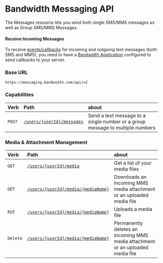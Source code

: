 # Bandwidth Messaging API

The Messages resource lets you send both single SMS/MMS messages as well as Group SMS/MMS Messages.

#### Receive Incoming Messages
To receive [events/callbacks](../callbacks/messageEvents.md) for incoming and outgoing text messages (both SMS and MMS), you need to have a [Bandwidth Application](../../applications/about.md) configured to send callbacks to your server.

### Base URL

`https://messaging.bandwidth.com/api/v2`

### Capabilities

| Verb                           | Path                                                               | about                                                                         |
|:-------------------------------|:-------------------------------------------------------------------|:------------------------------------------------------------------------------|
| <code class="post">POST</code> | [`/users/{userId}/messages`](../methods/messages/createMessage.md) | Send a text message to a single number or a group message to multiple numbers |

### Media & Attachment Management
| Verb                               | Path                                                                   | about                                                                          |
|:-----------------------------------|:-----------------------------------------------------------------------|:-------------------------------------------------------------------------------|
| <code class="get">GET</code>       | [`/users/{userId}/media`](../methods/media/listMedia.md)               | Get a list of your media files                                                 |
| <code class="get">GET</code>       | [`/users/{userId}/media/{mediaName}`](../methods/media/getMedia.md)    | Downloads an incoming MMS media attachment or an uploaded media file           |
| <code class="put">PUT</code>       | [`/users/{userId}/media/{mediaName}`](../methods/media/uploadMedia.md) | Uploads a media file                                                           |
| <code class="delete">Delete</code> | [`/users/{userId}/media/{mediaName}`](../methods/media/deleteMedia.md) | Permanently deletes an incoming MMS media attachment or an uploaded media file |